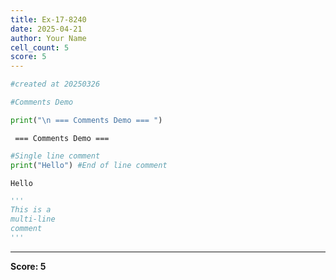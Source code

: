 ```yaml
---
title: Ex-17-8240
date: 2025-04-21
author: Your Name
cell_count: 5
score: 5
---
```


```python
#created at 20250326
```


```python
#Comments Demo
```


```python
print("\n === Comments Demo === ")
```

    
     === Comments Demo === 



```python
#Single line comment
print("Hello") #End of line comment
```

    Hello



```python
'''
This is a
multi-line
comment
'''
```


---
**Score: 5**